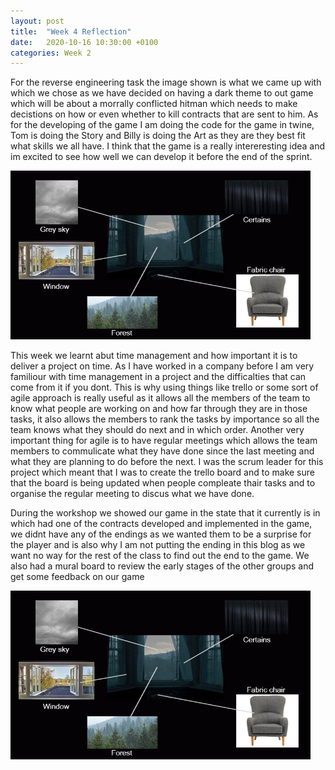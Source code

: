 ```yaml
---
layout: post
title:  "Week 4 Reflection"
date:   2020-10-16 10:30:00 +0100
categories: Week 2
---
```

For the reverse engineering task the image shown is what we came up with which we chose as we have decided on having a dark theme to out game which will be about a morrally conflicted hitman which needs to make decistions on how or even whether to kill contracts that are sent to him. As for the developing of the game I am doing the code for the game in twine, Tom is doing the Story and Billy is doing the Art as they are they best fit what skills we all have. I think that the game is a really intereresting idea and im excited to see how well we can develop it before the end of the sprint.

<img src="https://raw.githubusercontent.com/f15h96/f15h96.github.io/gh-pages/Pics/Week3.png" width="480" height="270" frameBorder="0">

This week we learnt abut time management and how important it is to deliver a project on time. As I have worked in a company before I am very familiour with time management in a project and the difficalties that can come from it if you dont. This is why  using things like trello or some sort of agile approach is really useful as it allows all the members of the team to know what people are working on and how far through they are in those tasks, it also allows the members to rank the tasks by importance so all the team knows what they should do next and in which order. Another very important thing for agile is to have regular meetings which allows the team members to commulicate what they have done since the last meeting and what they are planning to do before the next. I was the scrum leader for this project which meant that I was to create the trello board and to make sure that the board is being updated when people compleate thair tasks and to organise the regular meeting to discus what we have done. 

During the workshop we showed our game in the state that it currently is in which had one of the contracts developed and implemented in the game, we didnt have any of the endings as we wanted them to be a surprise for the player and is also why I am not putting the ending in this blog as we want no way for the rest of the class to find out the end to the game. We also had a mural board to review the early stages of the other groups and get some feedback on our game

<img src="https://raw.githubusercontent.com/f15h96/f15h96.github.io/gh-pages/Pics/Week3.png" width="480" height="270" frameBorder="0">
